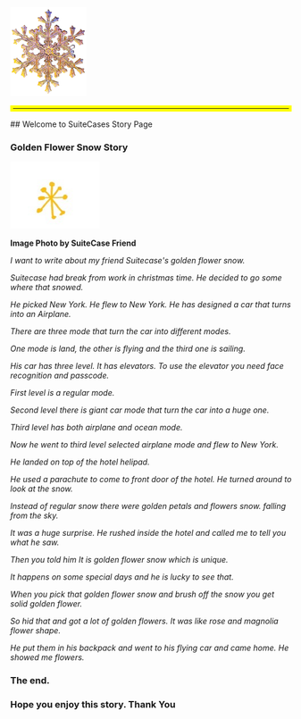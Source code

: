![SnowGold](snowflower2.png)

<hr style="border:5px solid yellow">
## Welcome to SuiteCases Story Page


### Golden Flower Snow Story
![Golden Flake](snowflake.jpg)

<b>Image Photo by SuiteCase Friend</b>

_I want to write about my  friend Suitecase's golden  flower snow._

_Suitecase had break from work in christmas time. He decided to go some where that snowed._ 

_He picked New York. He flew to New York. He has designed a car that turns into an Airplane._

_There are three mode that turn the car into different modes._

_One mode is land, the other is flying and the third one is sailing._

_His car has three level. It has elevators.
To use the elevator you need face recognition and passcode._

_First level is a regular mode._ 

_Second level  there is giant car mode that turn the car into a huge one._

_Third level has both airplane and ocean mode._

_Now he went to third level selected airplane mode and flew to New York._ 

_He landed on top of the hotel helipad._ 

_He used a parachute to come to front door of the hotel._ 
_He turned around to look at the snow._

_Instead of regular snow there were golden petals and flowers snow. falling from the sky._

_It was a huge surprise. He rushed inside the hotel and called me to tell you what he  saw._

_Then you told him It is golden flower snow which is unique._ 

_It happens on some special days and he is lucky to see that._ 

_When you pick that golden flower snow and brush  off the snow you get solid golden flower._ 

_So hid that and got a lot of golden flowers. It was like rose and magnolia flower shape._

_He put them in his backpack and went to his flying car and came home. 
He showed me flowers._


### The end. 


### Hope you enjoy this story. Thank You
